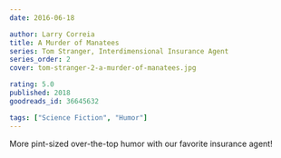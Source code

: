 ```yaml
---
date: 2016-06-18

author: Larry Correia
title: A Murder of Manatees
series: Tom Stranger, Interdimensional Insurance Agent
series_order: 2
cover: tom-stranger-2-a-murder-of-manatees.jpg

rating: 5.0
published: 2018
goodreads_id: 36645632

tags: ["Science Fiction", "Humor"]
---
```


More pint-sized over-the-top humor with our favorite insurance agent!
